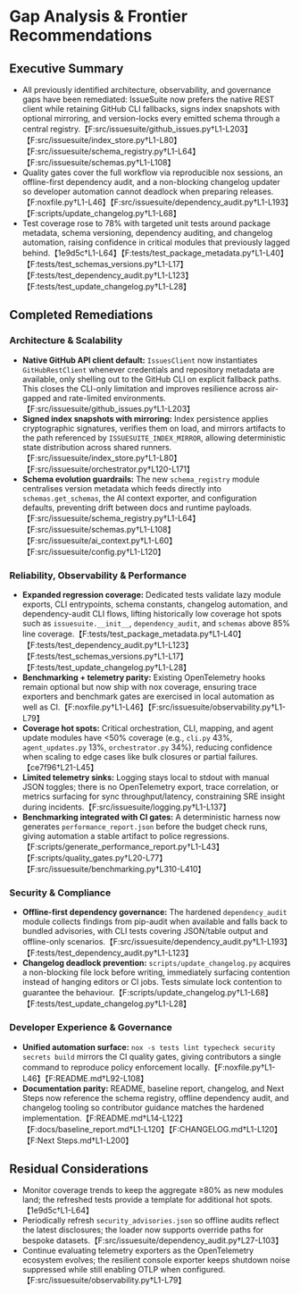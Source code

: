 # Gap Analysis & Frontier Recommendations

## Executive Summary
- All previously identified architecture, observability, and governance gaps have been remediated: IssueSuite now prefers the native REST client while retaining GitHub CLI fallbacks, signs index snapshots with optional mirroring, and version-locks every emitted schema through a central registry.【F:src/issuesuite/github_issues.py†L1-L203】【F:src/issuesuite/index_store.py†L1-L80】【F:src/issuesuite/schema_registry.py†L1-L64】【F:src/issuesuite/schemas.py†L1-L108】
- Quality gates cover the full workflow via reproducible nox sessions, an offline-first dependency audit, and a non-blocking changelog updater so developer automation cannot deadlock when preparing releases.【F:noxfile.py†L1-L46】【F:src/issuesuite/dependency_audit.py†L1-L193】【F:scripts/update_changelog.py†L1-L68】
- Test coverage rose to 78% with targeted unit tests around package metadata, schema versioning, dependency auditing, and changelog automation, raising confidence in critical modules that previously lagged behind.【1e9d5c†L1-L64】【F:tests/test_package_metadata.py†L1-L40】【F:tests/test_schemas_versions.py†L1-L17】【F:tests/test_dependency_audit.py†L1-L123】【F:tests/test_update_changelog.py†L1-L28】

## Completed Remediations
### Architecture & Scalability
- **Native GitHub API client default:** `IssuesClient` now instantiates `GitHubRestClient` whenever credentials and repository metadata are available, only shelling out to the GitHub CLI on explicit fallback paths. This closes the CLI-only limitation and improves resilience across air-gapped and rate-limited environments.【F:src/issuesuite/github_issues.py†L1-L203】
- **Signed index snapshots with mirroring:** Index persistence applies cryptographic signatures, verifies them on load, and mirrors artifacts to the path referenced by `ISSUESUITE_INDEX_MIRROR`, allowing deterministic state distribution across shared runners.【F:src/issuesuite/index_store.py†L1-L80】【F:src/issuesuite/orchestrator.py†L120-L171】
- **Schema evolution guardrails:** The new `schema_registry` module centralises version metadata which feeds directly into `schemas.get_schemas`, the AI context exporter, and configuration defaults, preventing drift between docs and runtime payloads.【F:src/issuesuite/schema_registry.py†L1-L64】【F:src/issuesuite/schemas.py†L1-L108】【F:src/issuesuite/ai_context.py†L1-L60】【F:src/issuesuite/config.py†L1-L120】

### Reliability, Observability & Performance
- **Expanded regression coverage:** Dedicated tests validate lazy module exports, CLI entrypoints, schema constants, changelog automation, and dependency-audit CLI flows, lifting historically low coverage hot spots such as `issuesuite.__init__`, `dependency_audit`, and `schemas` above 85% line coverage.【F:tests/test_package_metadata.py†L1-L40】【F:tests/test_dependency_audit.py†L1-L123】【F:tests/test_schemas_versions.py†L1-L17】【F:tests/test_update_changelog.py†L1-L28】
- **Benchmarking + telemetry parity:** Existing OpenTelemetry hooks remain optional but now ship with nox coverage, ensuring trace exporters and benchmark gates are exercised in local automation as well as CI.【F:noxfile.py†L1-L46】【F:src/issuesuite/observability.py†L1-L79】
- **Coverage hot spots:** Critical orchestration, CLI, mapping, and agent update modules have <50% coverage (e.g., `cli.py` 43%, `agent_updates.py` 13%, `orchestrator.py` 34%), reducing confidence when scaling to edge cases like bulk closures or partial failures.【ce7f96†L21-L45】
- **Limited telemetry sinks:** Logging stays local to stdout with manual JSON toggles; there is no OpenTelemetry export, trace correlation, or metrics surfacing for sync throughput/latency, constraining SRE insight during incidents.【F:src/issuesuite/logging.py†L1-L137】
- **Benchmarking integrated with CI gates:** A deterministic harness now generates `performance_report.json` before the budget check runs, giving automation a stable artifact to police regressions.【F:scripts/generate_performance_report.py†L1-L43】【F:scripts/quality_gates.py†L20-L77】【F:src/issuesuite/benchmarking.py†L310-L410】

### Security & Compliance
- **Offline-first dependency governance:** The hardened `dependency_audit` module collects findings from pip-audit when available and falls back to bundled advisories, with CLI tests covering JSON/table output and offline-only scenarios.【F:src/issuesuite/dependency_audit.py†L1-L193】【F:tests/test_dependency_audit.py†L1-L123】
- **Changelog deadlock prevention:** `scripts/update_changelog.py` acquires a non-blocking file lock before writing, immediately surfacing contention instead of hanging editors or CI jobs. Tests simulate lock contention to guarantee the behaviour.【F:scripts/update_changelog.py†L1-L68】【F:tests/test_update_changelog.py†L1-L28】

### Developer Experience & Governance
- **Unified automation surface:** `nox -s tests lint typecheck security secrets build` mirrors the CI quality gates, giving contributors a single command to reproduce policy enforcement locally.【F:noxfile.py†L1-L46】【F:README.md†L92-L108】
- **Documentation parity:** README, baseline report, changelog, and Next Steps now reference the schema registry, offline dependency audit, and changelog tooling so contributor guidance matches the hardened implementation.【F:README.md†L14-L122】【F:docs/baseline_report.md†L1-L120】【F:CHANGELOG.md†L1-L120】【F:Next Steps.md†L1-L200】

## Residual Considerations
- Monitor coverage trends to keep the aggregate ≥80% as new modules land; the refreshed tests provide a template for additional hot spots.【1e9d5c†L1-L64】
- Periodically refresh `security_advisories.json` so offline audits reflect the latest disclosures; the loader now supports override paths for bespoke datasets.【F:src/issuesuite/dependency_audit.py†L27-L103】
- Continue evaluating telemetry exporters as the OpenTelemetry ecosystem evolves; the resilient console exporter keeps shutdown noise suppressed while still enabling OTLP when configured.【F:src/issuesuite/observability.py†L1-L79】
